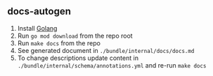 ## docs-autogen

1. Install [Golang](https://go.dev/doc/install)
2. Run `go mod download` from the repo root
3. Run `make docs` from the repo
4. See generated document in `./bundle/internal/docs/docs.md`
5. To change descriptions update content in `./bundle/internal/schema/annotations.yml` and re-run `make docs`

